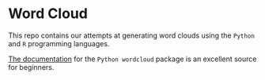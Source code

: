 # Word Cloud

This repo contains our attempts at generating word clouds using the ```Python``` and ```R``` programming languages.

[The documentation](http://amueller.github.io/word_cloud/) for the ```Python wordcloud``` package is an excellent source for beginners.
